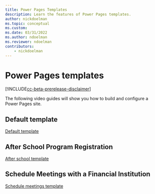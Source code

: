 ```yaml
---
title: Power Pages Templates
description: Learn the features of Power Pages templates.
author: nickdoelman
ms.topic: conceptual
ms.custom: 
ms.date: 03/31/2022
ms.author: ndoelman
ms.reviewer: ndoelman
contributors:
    - nickdoelman
---
```


# Power Pages templates

[!INCLUDE[cc-beta-prerelease-disclaimer](../includes/cc-beta-prerelease-disclaimer.md)]

The following video guides will show you how to build and configure a Power Pages site.

## Default template

[Default template](default-template.md)

## After School Program Registration

[After school template](after-school.md)

## Schedule Meetings with a Financial Institution

[Schedule meetings template](book-a-meeting.md)




